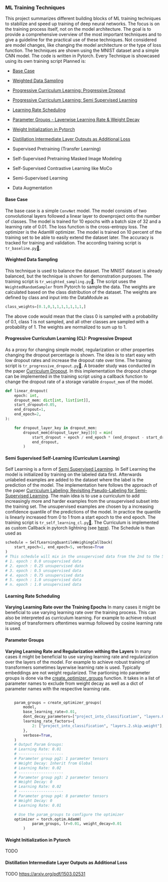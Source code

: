 ### ML Training Techniques
This project summarizes different building blocks of ML training techniques to stabilize and speed up training of deep neural networks. The focus is on the training process itself, not on the model architecture. The goal is to provide a comprehensive overview of the most important techniques and to give a guideline for the practical use of these techniques.
Not considered are model changes, like changing the model architecture or the type of loss function.
The techniques are shown using the MNIST dataset and a simple CNN model. The code is written in Pytorch.
Every Technique is showcased using its own training script
Planned is:
- [Base Case](#base-case)
- [Weighted Data Sampling](#weighted-data-sampling)
- [Progressive Curriculum Learning: Progressive Dropout](#progressive-curriculum-learning-progressive-dropout)
- [Progressive Curriculum Learning: Semi Supervised Learning](#progressive-curriculum-learning-semi-supervised-learning)
- [Learning Rate Scheduling](#learning-rate-scheduling-)
- [Parameter Groups - Layerwise Learning Rate & Weight Decay](#parameter-groups)
- [Weight Initialization in Pytorch](#weight-initialization-in-pytorch)
- [Distillation Intermediate Layer Outputs as Additional Loss](#distillation-intermediate-layer-outputs-as-additional-loss)
- Supervised Pretraining (Transfer Learning)
- Self-Supervised Pretraining Masked Image Modeling
- Self-Supervised Contrastive Learning like MoCo

- Semi-Supervised Learning
- Data Augmentation


#### Base Case
The base case is a simple `ConvNet` model. The model consists of two convolutional layers followed a linear layer to downproject onto the number of classes. The model is trained for 10 epochs with a batch size of 32 and a learning rate of 0.01. The loss function is the cross-entropy loss. The optimizer is the AdamW optimizer. The model is trained on 10 percent of the training set to be able to easily extend the dataset later. The accuracy is tracked for training and validation.
The according training script is `tr_baseline.py`[🔗](training/tr_baseline.py).

#### Weighted Data Sampling
This technique is used to balance the dataset. The MNIST dataset is already balanced, but the technique is shown for demonstration purposes. The training script is `tr_weighted_sampling.py`[🔗](training/tr_weighted_sampling.py). The script uses the `WeightedRandomSampler` from Pytorch to sample the data. The weights are calculated based on the class distribution of the dataset.  The weights are defined by class and input into the DataModule as 
```python
class_weights=[0.1,0,1,1,1,1,1,1,1,]
```
The above code would mean that the class 0 is sampled with a probability of 0.1, class 1 is not sampled, and all other classes are sampled with a probability of 1. The weights are normalized to sum up to 1. 
#### Progressive Curriculum Learning (CL): Progressive Dropout
As a proxy for changing simple model, regularization or other properties changing the dropout percentage is shown. 
The idea is to start easy with low dropout rates and increase the dropout rate over time. The training script is `tr_progressive_dropout.py`[🔗](training/tr_progressive_dropout.py). A broader study was conducted in the paper [Curriculum Dropout](https://arxiv.org/abs/1703.06229). 
In this implementation the dropout change can be implemented in the training script using a callback function to change the dropout rate of a storage variable `dropout_mem` of the model. 
```python
def linear_dropout(
    epoch: int,
    dropout_mem: dict[int, list[int]],
    start_dropout=0.05,
    end_dropout=1,
    end_epoch=2,
):

    for dropout_layer_key in dropout_mem:
        dropout_mem[dropout_layer_key][0] = min(
            start_dropout + epoch / end_epoch * (end_dropout - start_dropout),
            end_dropout,
        )
```
#### Semi Supervised Self-Learning (Curriculum Learning)
 Self Learning is a form of [Semi Supervised Learning](https://arxiv.org/pdf/2101.10382). In Self Learning the model is initialized by training on the labeled data first. Afterwards unlabeled examples are added to the dataset where the label is the prediction of the model. The implementation here follows the approach of the paper [Curriculum Labeling: Revisiting Pseudo-Labeling for Semi-Supervised Learning](https://cdn.aaai.org/ojs/16852/16852-13-20346-1-2-20210518.pdf). The main idea is to use a curriculum to add increasingly more and harder examples from the unsupervised subset into the training set. The unsupervised examples are chosen by a increasing confidence quantile of the predictions of the model. In practice the quantile is linearly increased from 0 to 1 from a start epoch to the end epoch. The training script is `tr_self_learning_cl.py`[🔗](training/tr_self_learning_cl.py). The Curriculum is implemented as custom Callback in pytorch lightning (see [here](training_callbacks/SelfLearningQuantileWeighingCallback.py)). The Schedule is than used as 
```python
schedule = SelfLearningQuantileWeighingCallback(
    start_epoch=1, end_epoch=5, verbose=True
)
# This schedule will mix in the unsupervised data from the 2nd to the 5th epoch
# 1. epoch : 0.0 unsupervised data
# 2. epoch : 0.25 unsupervised data
# 3. epoch : 0.5 unsupervised data
# 4. epoch : 0.75 unsupervised data
# 5. epoch : 1.0 unsupervised data
# n. epoch : 1.0 unsupervised data
```
#### Learning Rate Scheduling
**Varying Learning Rate over the Training Epochs** In many cases it might be beneficial to use varying learning rate over the training process. This can also be interpreted as curriculum learning. For example to achieve robust training of transformers oftentimes warmup followed by cosine learning rate is used.
#### Parameter Groups
**Varying Learning Rate and Regularization withing the Layers** In many cases it might be beneficial to use varying learning rate and regularization over the layers of the model. For example to achieve robust training of transformers sometimes layerwise learning rate is used. Typically embeddings are not weight regularized. The partioning into parameter groups is done via the [create_optimizer_groups](technique_abstractions/create_optimizer_groups.py) function. It takes in a list of parameter names to exclude from weight decay as well as a dict of parameter names with the respective learning rate. 
```python
    
    param_groups = create_optimizer_groups(
        model,
        base_learning_rate=0.01,
        dont_decay_parameters=["project_into_classification", "layers.0"], # will not weight project_into_classification.weight and project_into_classification.bias
        learning_rate_factors={
            2: ["project_into_classification", "layers.2.skip.weight"],
        },
        verbose=True,
    )
    # Output Param Groups:
    # Learning Rate: 0.01
    # --------------------
    # Parameter group pg2: 1 parameter tensors
    # Weight Decay: Inherit from Global
    # Learning Rate: 0.02
    # --------------------
    # Parameter group pg3: 2 parameter tensors
    # Weight Decay: 0
    # Learning Rate: 0.02
    # --------------------
    # Parameter group pg4: 8 parameter tensors
    # Weight Decay: 0
    # Learning Rate: 0.01

    # Use the param_groups to configure the optimizer 
    optimizer = torch.optim.AdamW(
            param_groups, lr=0.01, weight_decay=0.01
        )
```
#### Weight Initialization in Pytorch
TODO
#### Distillation Intermediate Layer Outputs as Additional Loss
TODO 
https://arxiv.org/pdf/1503.02531